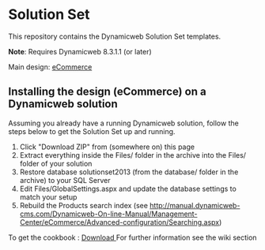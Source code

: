 Solution Set
============

This repository contains the Dynamicweb Solution Set templates.

**Note**: Requires Dynamicweb 8.3.1.1 (or later)

Main design: [eCommerce](Files/Templates/Designs/eCommerce/README.md)

Installing the design (eCommerce) on a Dynamicweb solution
----------------------------------------------------------

Assuming you already have a running Dynamicweb solution, follow the steps below to get the Solution Set up and running.

1. Click "Download ZIP" from (somewhere on) this page
2. Extract everything inside the Files/ folder in the archive into the Files/ folder of your solution
3. Restore database solutionset2013 (from the database/ folder in the archive) to your SQL Server
4. Edit Files/GlobalSettings.aspx and update the database settings to match your setup
5. Rebuild the Products search index (see http://manual.dynamicweb-cms.com/Dynamicweb-On-line-Manual/Management-Center/eCommerce/Advanced-configuration/Searching.aspx)

To get the cookbook : <a href="http://solutionset.dynamicweb.dk/Files/Templates/Designs/eCommerce/Documentation/DocumentationSolutionset2013.pdf"> Download </a>
For further information see the wiki section